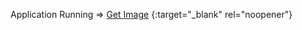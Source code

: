 Application Running => [Get Image](https://get-img-from-url.vercel.app/) {:target="_blank" rel="noopener"}
